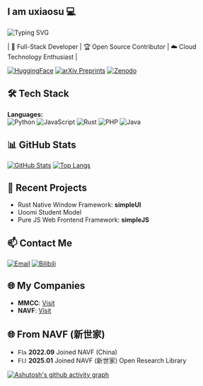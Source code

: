 ## I am uxiaosu 💻

![Typing SVG](https://readme-typing-svg.demolab.com/?lines=Scienceknows+no+bounds.+科学永无止境;Full-Stack+Developer&width=400&height=40&color=007BFF&speed=40&loop=true)

| 🔭 Full-Stack Developer | 🏆 Open Source Contributor | ☁️ Cloud Technology Enthusiast |

[![HuggingFace](https://img.shields.io/badge/-HuggingFace-FF6600?style=flat-square&logo=huggingface&logoColor=white)](https://huggingface.co/yourprofile) [![arXiv Preprints](https://img.shields.io/badge/-arXiv-232323?style=flat-square&logo=arxiv&logoColor=white)](https://arxiv.org/yourprofile) [![Zenodo](https://img.shields.io/badge/-Zenodo-232323?style=flat-square&logo=zenodo&logoColor=white)](https://zenodo.org/yourprofile)
## 🛠 Tech Stack

**Languages:**  
![Python](https://img.shields.io/badge/-Python-3776AB?style=flat-square&logo=python&logoColor=white) ![JavaScript](https://img.shields.io/badge/-JavaScript-F7DF1E?style=flat-square&logo=javascript&logoColor=black) ![Rust](https://img.shields.io/badge/-Rust-000000?style=flat-square&logo=rust&logoColor=white) ![PHP](https://img.shields.io/badge/-PHP-777BB4?style=flat-square&logo=php&logoColor=white) ![Java](https://img.shields.io/badge/-Java-ED8B00?style=flat-square&logo=java&logoColor=white)

## 📊 GitHub Stats

[![GitHub Stats](https://github-readme-stats.vercel.app/api?username=uxiaosu&show_icons=true&theme=)](https://github.com/uxiaosu) [![Top Langs](https://github-readme-stats.vercel.app/api/top-langs/?username=uxiaosu&layout=compact&theme=&langs_count=5)](https://github.com/uxiaosu)

## 🌱 Recent Projects

- Rust Native Window Framework: **simpleUI**  
- Uoomi Student Model  
- Pure JS Web Frontend Framework: **simpleJS**

## 📫 Contact Me

 [![Email](https://img.shields.io/badge/-Email-D14836?style=flat-square&logo=gmail&logoColor=white)](mailto:luxiaosu@foxmail.com)  [![Bilibili](https://img.shields.io/badge/-Bilibili-00A1D6?style=flat-square&logo=bilibili&logoColor=white)](https://space.bilibili.com/1504380151?spm_id_from=333.337.0.0)

## 🌐 My Companies

- **MMCC**: [Visit](https://yourcompany.com)  
- **NAVF**: [Visit](https://yourcompany.com)

## 🌐 From NAVF (新世家)

- <img src="https://upload.wikimedia.org/wikipedia/commons/f/fa/Flag_of_the_People%27s_Republic_of_China.svg" width="20" height="13" alt="Flag of China"> **2022.09** Joined NAVF (China)  
- <img src="https://upload.wikimedia.org/wikipedia/commons/b/b7/Flag_of_Europe.svg" width="20" height="13" alt="EU Flag"> **2025.01** Joined NAVF (新世家) Open Research Library

[![Ashutosh's github activity graph](https://github-readme-activity-graph.vercel.app/graph?username=uxiaosu&theme=green)](https://github.com/ashutosh00710/github-readme-activity-graph)
